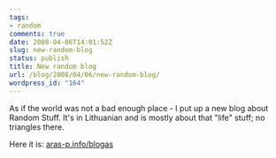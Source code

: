 ```yaml
---
tags:
- random
comments: true
date: 2008-04-06T14:01:52Z
slug: new-random-blog
status: publish
title: New random blog
url: /blog/2008/04/06/new-random-blog/
wordpress_id: "164"
---
```


As if the world was not a bad enough place - I put up a new blog about Random Stuff. It's in Lithuanian and is mostly about that "life" stuff; no triangles there.

Here it is: [aras-p.info/blogas](http://aras-p.info/blogas/)
